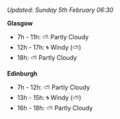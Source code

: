 *Updated: Sunday 5th February 06:30*

**Glasgow**

* 7h - 11h: :partly_sunny: Partly Cloudy
* 12h - 17h: :cyclone: Windy (:partly_sunny:)
* 18h: :partly_sunny: Partly Cloudy

**Edinburgh**

* 7h - 12h: :partly_sunny: Partly Cloudy
* 13h - 15h: :cyclone: Windy (:partly_sunny:)
* 16h - 18h: :partly_sunny: Partly Cloudy
